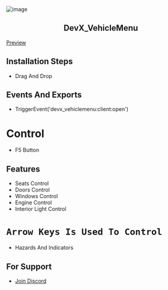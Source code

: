 ![image](https://imgur.com/py5ph9m.png)

<h2 align="center">DevX_VehicleMenu</h2>

[Preview](https://www.youtube.com/watch?v=oLHex_qSobI)

## Installation Steps
- Drag And Drop

## Events And Exports
- TriggerEvent('devx_vehiclemenu:client:open')

# Control
- F5 Button

## Features
- Seats Control
- Doors Control
- Windows Control
- Engine Control
- Interior Light Control
  
# `Arrow Keys Is Used To Control`
- Hazards And Indicators

## For Support
- [Join Discord](https://discord.gg/pwZztPt3cs)
